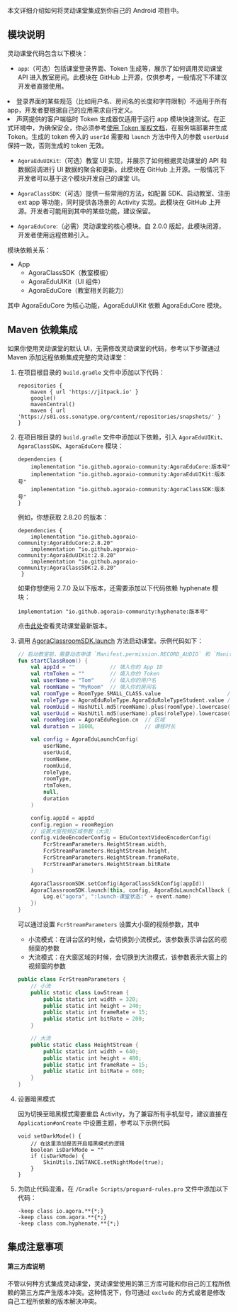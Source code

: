 本文详细介绍如何将灵动课堂集成到你自己的 Android 项目中。

## 模块说明

灵动课堂代码包含以下模块：

-   `app`:（可选）包括课堂登录界面、Token 生成等，展示了如何调用灵动课堂 API 进入教室房间。此模块在 GitHub 上开源，仅供参考，一般情况下不建议开发者直接使用。

<div class="alert note"><li>登录界面的某些规范（比如用户名、房间名的长度和字符限制）不适用于所有 app，开发者要根据自己的应用需求自行定义。</li><li>声网提供的客户端临时 Token 生成器仅适用于运行 app 模块快速测试。在正式环境中，为确保安全，你必须参考<a href="generate-token">使用 Token 鉴权文档</a>，在服务端部署并生成 Token。生成的 token 传入的 <code>userId</code> 需要和 <code>launch</code> 方法中传入的参数 <code>userUuid</code> 保持一致，否则生成的 token 无效。</li></div>

- `AgoraEduUIKit`:（可选）教室 UI 实现，并展示了如何根据灵动课堂的 API 和数据回调进行 UI 数据的聚合和更新。此模块在 GitHub 上开源。一般情况下开发者可以基于这个模块开发自己的课堂 UI。

- `AgoraClassSDK`:（可选）提供一些常用的方法，如配置 SDK、启动教室、注册 ext app 等功能，同时提供各场景的 Activity 实现。此模块在 GitHub 上开源。开发者可能用到其中的某些功能，建议保留。

- `AgoraEduCore`:（必需）灵动课堂的核心模块。自 2.0.0 版起，此模块闭源，开发者使用远程依赖引入。


模块依赖关系：

- App
	- AgoraClassSDK（教室模板）
	- AgoraEduUIKit（UI 组件）
	- AgoraEduCore（教室相关的能力）

其中 AgoraEduCore 为核心功能，AgoraEduUIKit 依赖 AgoraEduCore 模块。

## Maven 依赖集成

如果你使用灵动课堂的默认 UI，无需修改灵动课堂的代码，参考以下步骤通过 Maven 添加远程依赖集成完整的灵动课堂：

1. 在项目根目录的 `build.gradle` 文件中添加以下代码：

    ```
    repositories {
        maven { url 'https://jitpack.io' }
        google()
        mavenCentral()
        maven { url 'https://s01.oss.sonatype.org/content/repositories/snapshots/' }
    }
    ```

2. 在项目根目录的 `build.gradle` 文件中添加以下依赖，引入 `AgoraEduUIKit`、`AgoraClassSDK`、`AgoraEduCore` 模块：

    ```
    dependencies {
        implementation "io.github.agoraio-community:AgoraEduCore:版本号"
        implementation "io.github.agoraio-community:AgoraEduUIKit:版本号"
        implementation "io.github.agoraio-community:AgoraClassSDK:版本号"
    }
    ```

	例如，你想获取 2.8.20 的版本：

    ```
    dependencies {
        implementation "io.github.agoraio-community:AgoraEduCore:2.8.20"
        implementation "io.github.agoraio-community:AgoraEduUIKit:2.8.20"
        implementation "io.github.agoraio-community:AgoraClassSDK:2.8.20"
     }
    ```

	如果你想使用 2.7.0 及以下版本，还需要添加以下代码依赖 hyphenate 模块：

    ```
    implementation "io.github.agoraio-community:hyphenate:版本号"
    ```

    <div class="alert info">点击<a href="https://search.maven.org/search?q=io.github.agoraio-community" target="_blank">此处</a>查看灵动课堂最新版本。</div>

3. 调用 [AgoraClassroomSDK.launch](/cn/agora-class/agora_class_api_ref_android?platform=Android#launch) 方法启动课堂。示例代码如下：

    ```kotlin
    // 启动教室前，需要动态申请 `Manifest.permission.RECORD_AUDIO` 和 `Manifest.permission.CAMERA` 权限
    fun startClassRoom() {
        val appId = ""           // 填入你的 App ID
        val rtmToken = ""        // 填入你的 Token
        val userName = "Tom"   	 // 填入你的用户名
        val roomName = "MyRoom"  // 填入你的房间名
        val roomType = RoomType.SMALL_CLASS.value                     // 班型： 0 一对一 2大班课 4小班课
        val roleType = AgoraEduRoleType.AgoraEduRoleTypeStudent.value // 角色：1:老师角色 2:学生角色
        val roomUuid = HashUtil.md5(roomName).plus(roomType).lowercase()
        val userUuid = HashUtil.md5(userName).plus(roleType).lowercase()
        val roomRegion = AgoraEduRegion.cn  // 区域
        val duration = 1800L                // 课程时长
    
        val config = AgoraEduLaunchConfig(
            userName,
            userUuid,
            roomName,
            roomUuid,
            roleType,
            roomType,
            rtmToken,
            null,
            duration
        )
    
        config.appId = appId
        config.region = roomRegion
        // 设置大窗视频区域参数（大流）
        config.videoEncoderConfig = EduContextVideoEncoderConfig(
            FcrStreamParameters.HeightStream.width,
	        FcrStreamParameters.HeightStream.height,
            FcrStreamParameters.HeightStream.frameRate,
            FcrStreamParameters.HeightStream.bitRate
        )
    
        AgoraClassroomSDK.setConfig(AgoraClassSdkConfig(appId))
        AgoraClassroomSDK.launch(this, config, AgoraEduLaunchCallback { event ->
            Log.e("agora", ":launch-课堂状态:" + event.name)
        })
    }
    ```

    可以通过设置 `FcrStreamParameters` 设置大小窗的视频参数，其中

    - 小流模式：在讲台区的时候，会切换到小流模式，该参数表示讲台区的视频窗的参数
    - 大流模式：在大窗区域的时候，会切换到大流模式，该参数表示大窗上的视频窗的参数

    ```kotlin
    public class FcrStreamParameters {
        // 小流
        public static class LowStream {
            public static int width = 320;
            public static int height = 240;
            public static int frameRate = 15;
            public static int bitRate = 200;
        }

        // 大流
        public static class HeightStream {
            public static int width = 640;
            public static int height = 480;
            public static int frameRate = 15;
            public static int bitRate = 600;
        }
    }
    ```

4. 设置暗黑模式

    因为切换至暗黑模式需要重启 Activity，为了兼容所有手机型号，建议直接在 `Application#onCreate` 中设置主题，参考以下示例代码

    ```
    void setDarkMode() {  
        // 在这里添加是否开启暗黑模式的逻辑
        boolean isDarkMode = ""  
        if (isDarkMode) {  
            SkinUtils.INSTANCE.setNightMode(true);  
        }  
    }
    ```

5. 为防止代码混淆，在 `/Gradle Scripts/proguard-rules.pro` 文件中添加以下代码：

    ```
    -keep class io.agora.**{*;}
    -keep class com.agora.**{*;}
    -keep class com.hyphenate.**{*;} 
    ```

## 集成注意事项

#### 第三方库说明

不管以何种方式集成灵动课堂，灵动课堂使用的第三方库可能和你自己的工程所依赖的第三方库产生版本冲突。这种情况下，你可通过 `exclude` 的方式或者是修改自己工程所依赖的版本解决冲突。